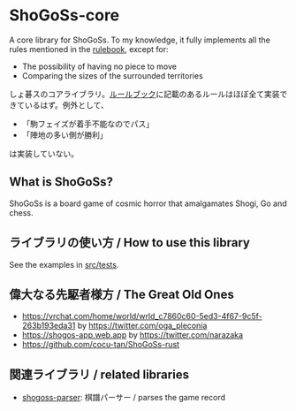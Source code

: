 # ShoGoSs-core

A core library for ShoGoSs. To my knowledge, it fully implements all the rules mentioned in the [rulebook](https://shogos-app.web.app), except for:

- The possibility of having no piece to move
- Comparing the sizes of the surrounded territories

しょ碁スのコアライブラリ。[ルールブック](https://shogos-app.web.app)に記載のあるルールはほぼ全て実装できているはず。例外として、

- 「駒フェイズが着手不能なのでパス」
- 「陣地の多い側が勝利」

は実装していない。

## What is ShoGoSs?

ShoGoSs is a board game of cosmic horror that amalgamates Shogi, Go and chess.

## ライブラリの使い方 / How to use this library

See the examples in [src/tests](https://github.com/Shoggoss/shogoss-core/tree/main/src/tests).

## 偉大なる先駆者様方 / The Great Old Ones

- https://vrchat.com/home/world/wrld_c7860c60-5ed3-4f67-9c5f-263b193eda31 by https://twitter.com/oga_pleconia
- https://shogos-app.web.app by https://twitter.com/narazaka
- https://github.com/cocu-tan/ShoGoSs-rust

## 関連ライブラリ / related libraries
- [shogoss-parser](https://github.com/Shoggoss/shogoss-parser): 棋譜パーサー / parses the game record
